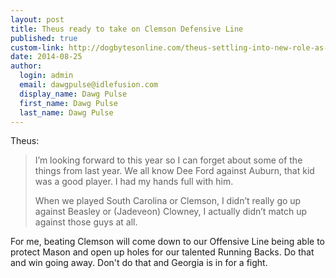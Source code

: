 ```yaml
--- 
layout: post
title: Theus ready to take on Clemson Defensive Line
published: true
custom-link: http://dogbytesonline.com/theus-settling-into-new-role-as-left-tackle-85955/
date: 2014-08-25
author:
  login: admin
  email: dawgpulse@idlefusion.com
  display_name: Dawg Pulse
  first_name: Dawg Pulse
  last_name: Dawg Pulse
---
```

 
Theus:

> I’m looking forward to this year so I can forget about some of the things from last year.  We all know Dee Ford against Auburn, that kid was a good player. I had my hands full with him.
>
>When we played South Carolina or Clemson, I didn’t really go up against Beasley or (Jadeveon) Clowney, I actually didn’t match up against those guys at all.

For me, beating Clemson will come down to our Offensive Line being able to protect Mason and open up holes for our talented Running Backs.  Do that and win going away.  Don't do that and Georgia is in for a fight.
